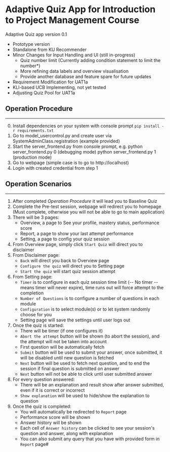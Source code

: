 # Adaptive Quiz App for Introduction to Project Management Course

Adaptive Quiz app version 0.1 
- Prototype version
- Standalone from KU Recommender
- Minor Changes for Input Handling and UI (still in-progress)
    - Quiz number limit (Currently adding condition statement to limit the number*)
    - More refining data labels and overview visualisation
    - Provide another database and feature spare for future updates
- Requirement Modification for UAT1a
- KLI-based UCB Implementing, not yet tested
- Adjusting Quiz Pool for UAT1a

## Operation Procedure
----
0. Install dependencies on your system with console prompt `pip install -r requirements.txt`
1. Go to model_usercontrol.py and create user via SystemAdminClass.registration (example provided)
2. Start the server_frontend.py from console prompt, e.g. python server_frontend.py 0 (debugging mode) python server_frontend.py 1 (production mode)
3. Go to webpage (simple case is to go to http://localhost)
4. Login with created credential from step 1

## Operation Scenarios
----
1. After completed *Operation Procedure* it will lead you to Baseline Quiz
2. Complete the Pre-test session, webpage will redirect you to homepage (Must complete, otherwise you will not be able to go to main application)
3. There will be 3 pages:
    - Overview, a page to See your profile, mastery status, performance score
    - Report, a page to show your last attempt performance
    - Setting, a page to config your quiz session
4. From Overview page, simply click `Start Quiz` will direct you to disclaimer
5. From Disclaimer page:
    - `Back` will direct you back to Overview page
    - `Configure the quiz` will direct you to Setting page
    - `Start the quiz` will start quiz session attempt
6. From Setting page:
    - `Timer` is to configure in each quiz session time limit (-- No timer -- means timer will never expire), time runs out will force attempt to the completion
    - `Number of Questions` is to configure a number of questions in each module
    - `Configuration` is to select module(s) or to let system randomly choose for you
    - Setting page will save the settings until user logs out
7. Once the quiz is started:
    - There will be timer (if one configures it)
    - `Abort the attempt` button will be shown (to abort the session), and the attempt will not be taken into account
    - First question will be automatically fetch
    - `Submit` button will be used to submit your answer, once submitted, it will be disabled until new question is fetched
    - `Next` button will be used to fetch next question, and to end the session if final question is submitted on answer
    - `Next` button will not be able to click until user submitted answer
8. For every question answered:
    - There will be an explanation and result show after answer submitted, even if it is correct or incorrect
    - `Show explanation` will be used to hide/show the explanation to question
9. Once the quiz is completed:
    - You will automatically be redirected to `Report` page
    - Performance score will be shown
    - Answer history will be shown
    - Each cell of `Answer history` can be clicked to see your session's question and answer, along with explanation
    - You can also submit any query that you have with provided form in `Report` page#
